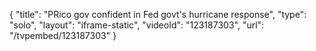 {
    "title": "PRico gov confident in Fed govt's hurricane response",
    "type": "solo",
    "layout": "iframe-static",
    "videoId": "123187303",
    "url": "\/tvpembed\/123187303"
}